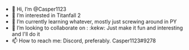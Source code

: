 - 👋 Hi, I’m @Casper1123
- 👀 I’m interested in Titanfall 2
- 🌱 I’m currently learning whatever, mostly just screwing around in PY
- 💞️ I’m looking to collaborate on : :kekw: Just make it fun and interesting and I'll do it
- 📫 How to reach me: Discord, preferably. Casper1123#9278

<!---
Casper1123/Casper1123 is a ✨ special ✨ repository because its `README.md` (this file) appears on your GitHub profile.
You can click the Preview link to take a look at your changes.
--->
